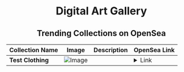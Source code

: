 <div align="center">

# Digital Art Gallery

## Trending Collections on OpenSea

| Collection Name                       | Image                                                                                     | Description                       | OpenSea Link                                                                                          |
|---------------------------------------|-------------------------------------------------------------------------------------------|-----------------------------------|--------------------------------------------------------------------------------------------------------|
| **Test Clothing** | ![Image](https://i.seadn.io/s/raw/files/2053bead29e0e8ac0cbc92dc3bed4b13.jpg?w=500&auto=format?w=200&auto=format) |  | <details><summary>Link</summary>[Test Clothing](https://opensea.io/collection/test-clothing-1)</details> |

</div>